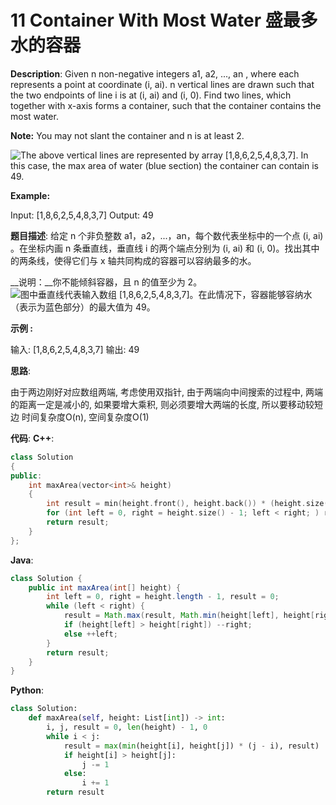 # 11 Container With Most Water 盛最多水的容器

__Description__:
Given n non-negative integers a1, a2, ..., an , where each represents a point at coordinate (i, ai). n vertical lines are drawn such that the two endpoints of line i is at (i, ai) and (i, 0). Find two lines, which together with x-axis forms a container, such that the container contains the most water.

__Note:__ You may not slant the container and n is at least 2.

![The above vertical lines are represented by array [1,8,6,2,5,4,8,3,7]. In this case, the max area of water (blue section) the container can contain is 49.](https://upload-images.jianshu.io/upload_images/16639143-0e263c7d718dde51.jpg?imageMogr2/auto-orient/strip%7CimageView2/2/w/1240)

__Example:__

Input: [1,8,6,2,5,4,8,3,7]
Output: 49

__题目描述__:
给定 n 个非负整数 a1，a2，...，an，每个数代表坐标中的一个点 (i, ai) 。在坐标内画 n 条垂直线，垂直线 i 的两个端点分别为 (i, ai) 和 (i, 0)。找出其中的两条线，使得它们与 x 轴共同构成的容器可以容纳最多的水。

__说明：__你不能倾斜容器，且 n 的值至少为 2。
![图中垂直线代表输入数组 [1,8,6,2,5,4,8,3,7]。在此情况下，容器能够容纳水（表示为蓝色部分）的最大值为 49。](https://upload-images.jianshu.io/upload_images/16639143-5920999ce19f226e.jpg?imageMogr2/auto-orient/strip%7CimageView2/2/w/1240)

__示例 :__

输入: [1,8,6,2,5,4,8,3,7]
输出: 49

__思路__:

由于两边刚好对应数组两端, 考虑使用双指针, 由于两端向中间搜索的过程中, 两端的距离一定是减小的, 如果要增大乘积, 则必须要增大两端的长度, 所以要移动较短边
时间复杂度O(n), 空间复杂度O(1)

__代码__:
__C++__:

```C++
class Solution 
{
public:
    int maxArea(vector<int>& height) 
    {
        int result = min(height.front(), height.back()) * (height.size() - 1);
        for (int left = 0, right = height.size() - 1; left < right; ) result = max(result, (right - left) * (height[left] < height[right] ? height[left++] : height[right--]));
        return result;
    }
};
```

__Java__:

```Java
class Solution {
    public int maxArea(int[] height) {
        int left = 0, right = height.length - 1, result = 0;
        while (left < right) {
            result = Math.max(result, Math.min(height[left], height[right]) * (right - left));
            if (height[left] > height[right]) --right;
            else ++left;
        }
        return result;
    }
}
```

__Python__:

```Python
class Solution:
    def maxArea(self, height: List[int]) -> int:
        i, j, result = 0, len(height) - 1, 0
        while i < j:
            result = max(min(height[i], height[j]) * (j - i), result)
            if height[i] > height[j]:
                j -= 1
            else:
                i += 1
        return result
```
